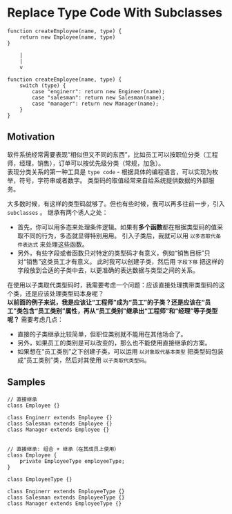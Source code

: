 # Replace Type Code With Subclasses

````
function createEmployee(name, type) {
    return new Employee(name, type)
} 

    |
    |
    v

function createEmployee(name, type) {
    switch (type) {
        case "enginerr": return new Engineer(name);
        case "salesman": return new Salesman(name);
        case "manager": return new Manager(name);
    }
}
````

## Motivation

软件系统经常需要表现“相似但又不同的东西”，比如员工可以按职位分类（工程师，经理，销售），订单可以按优先级分类（常规，加急）。  
表现分类关系的第一种工具是 `type code` - 根据具体的编程语言，可以实现为枚举，符号，字符串或者数字。 
类型码的取值经常来自给系统提供数据的外部服务。

大多数时候，有这样的类型码就够了。但也有些时候，我可以再多往前一步，引入 `subclasses` 。
继承有两个诱人之处：
- 首先，你可以用多态来处理条件逻辑。如果有**多个函数**都在根据类型码的值采取不同的行为，多态就显得特别用用。 
引入子类后，我就可以用 `以多态取代条件表达式` 来处理这些函数。
- 另外，有些字段或者函数只对特定的类型码才有意义，例如“销售目标”只对“销售”这类员工才有意义。
此时我可以创建子类，然后用 `字段下移` 把这样的字段放到合适的子类中去，以更准确的表达数据与类型之间的关系。

在使用以子类取代类型码时，我需要考虑一个问题：应该直接处理携带类型码的这个类，还是应该处理类型码本身呢？  
**以前面的例子来说，我是应该让“工程师”成为“员工”的子类？还是应该在“员工”类包含“员工类别”属性，再从“员工类别”继承出“工程师”和“经理”等子类型呢？**
需要考虑几点：
- 直接的子类继承比较简单，但职位类别就不能用在其他场合了。
- 另外，如果员工的类别是可以改变的，那么也不能使用直接继承的方案。
- 如果想在“员工类别”之下创建子类，可以运用 `以对象取代基本类型` 把类型码包装成“员工类别”类，然后对其使用 `以子类取代类型码`。


## Samples

````
// 直接继承
class Employee {}

class Enginerr extends Employee {}
class Salesman extends Employee {}
class Manager extends Employee {} 

            
// 直接继承: 组合 + 继承（在其成员上使用）
class Employee {
    private EmployeeType employeeType;
} 

class EmployeeType {}

class Enginerr extends EmployeeType {}
class Salesman extends EmployeeType {}
class Manager extends EmployeeType {}

````
